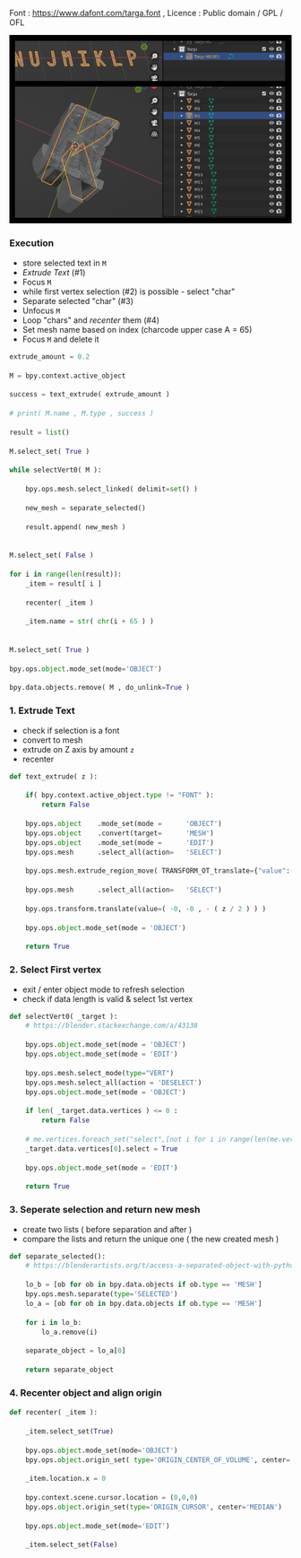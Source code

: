 Font : https://www.dafont.com/targa.font , Licence : Public domain / GPL / OFL
  

![IMG](https://github.com/nukadelic/blender_bpy_scripting/blob/main/Text_To_Separate_Meshes/img.png?raw=true)

### Execution

* store selected text in `M`
* _Extrude Text_ (#1)
* Focus `M`
* while first vertex selection (#2) is possible - select "char"
* Separate selected "char" (#3)
* Unfocus `M`
* Loop "chars" and _recenter_ them (#4)
* Set mesh name based on index (charcode upper case A = 65)
* Focus `M` and delete it 

```py
extrude_amount = 0.2

M = bpy.context.active_object

success = text_extrude( extrude_amount )

# print( M.name , M.type , success )

result = list()

M.select_set( True )

while selectVert0( M ):    
    
    bpy.ops.mesh.select_linked( delimit=set() )
    
    new_mesh = separate_selected()
    
    result.append( new_mesh )
    

M.select_set( False )
    
for i in range(len(result)):
    _item = result[ i ]
    
    recenter( _item )
    
    _item.name = str( chr(i + 65 ) )
    
    
M.select_set( True )

bpy.ops.object.mode_set(mode='OBJECT')

bpy.data.objects.remove( M , do_unlink=True )
```

### 1. Extrude Text 

* check if selection is a font 
* convert to mesh 
* extrude on Z axis by amount `z` 
* recenter 

```py
def text_extrude( z ):
    
    if( bpy.context.active_object.type != "FONT" ):
        return False
    
    bpy.ops.object    .mode_set(mode =      'OBJECT')
    bpy.ops.object    .convert(target=      'MESH')
    bpy.ops.object    .mode_set(mode =      'EDIT') 
    bpy.ops.mesh      .select_all(action=   'SELECT')

    bpy.ops.mesh.extrude_region_move( TRANSFORM_OT_translate={"value":(0, 0, z )} )

    bpy.ops.mesh      .select_all(action=   'SELECT')

    bpy.ops.transform.translate(value=( -0, -0 , - ( z / 2 ) ) )

    bpy.ops.object.mode_set(mode = 'OBJECT')
    
    return True
```

### 2. Select First vertex
* exit / enter object mode to refresh selection
* check if data length is valid & select 1st vertex 

```py
def selectVert0( _target ):
    # https://blender.stackexchange.com/a/43138
    
    bpy.ops.object.mode_set(mode = 'OBJECT')
    bpy.ops.object.mode_set(mode = 'EDIT')
    
    bpy.ops.mesh.select_mode(type="VERT")
    bpy.ops.mesh.select_all(action = 'DESELECT')
    bpy.ops.object.mode_set(mode = 'OBJECT')
    
    if len( _target.data.vertices ) <= 0 :
        return False
    
    # me.vertices.foreach_set("select",[not i for i in range(len(me.vertices))])
    _target.data.vertices[0].select = True
    
    bpy.ops.object.mode_set(mode = 'EDIT')
    
    return True 
```



### 3. Seperate selection and return new mesh 

* create two lists ( before separation and after ) 
* compare the lists and return the unique one ( the new created mesh ) 

```py
def separate_selected():
    # https://blenderartists.org/t/access-a-separated-object-with-python/540716/5
    
    lo_b = [ob for ob in bpy.data.objects if ob.type == 'MESH']
    bpy.ops.mesh.separate(type='SELECTED')
    lo_a = [ob for ob in bpy.data.objects if ob.type == 'MESH']
    
    for i in lo_b:
        lo_a.remove(i)
    
    separate_object = lo_a[0]
    
    return separate_object
```

### 4. Recenter object and align origin 

```py
def recenter( _item ):

    _item.select_set(True)
    
    bpy.ops.object.mode_set(mode='OBJECT')
    bpy.ops.object.origin_set( type='ORIGIN_CENTER_OF_VOLUME', center='MEDIAN' )
    
    _item.location.x = 0
    
    bpy.context.scene.cursor.location = (0,0,0)
    bpy.ops.object.origin_set(type='ORIGIN_CURSOR', center='MEDIAN')
    
    bpy.ops.object.mode_set(mode='EDIT')
    
    _item.select_set(False)
```
